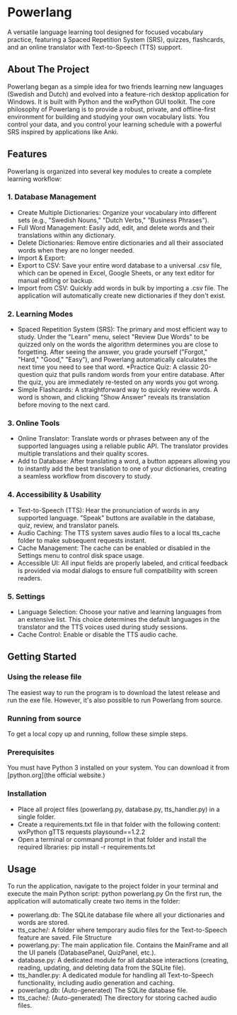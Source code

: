 # Powerlang
A versatile language learning tool designed for focused vocabulary practice, featuring a Spaced Repetition System (SRS), quizzes, flashcards, and an online translator with Text-to-Speech (TTS) support.

## About The Project

Powerlang began as a simple idea for two friends learning new languages (Swedish and Dutch) and evolved into a feature-rich desktop application for Windows. It is built with Python and the wxPython GUI toolkit.
The core philosophy of Powerlang is to provide a robust, private, and offline-first environment for building and studying your own vocabulary lists. You control your data, and you control your learning schedule with a powerful SRS inspired by applications like Anki.

## Features

Powerlang is organized into several key modules to create a complete learning workflow:

### 1. Database Management

* Create Multiple Dictionaries: Organize your vocabulary into different sets (e.g., "Swedish Nouns," "Dutch Verbs," "Business Phrases").
* Full Word Management: Easily add, edit, and delete words and their translations within any dictionary.
* Delete Dictionaries: Remove entire dictionaries and all their associated words when they are no longer needed.
* Import & Export:
* Export to CSV: Save your entire word database to a universal .csv file, which can be opened in Excel, Google Sheets, or any text editor for manual editing or backup.
* Import from CSV: Quickly add words in bulk by importing a .csv file. The application will automatically create new dictionaries if they don't exist.

### 2. Learning Modes

* Spaced Repetition System (SRS): The primary and most efficient way to study. Under the "Learn" menu, select "Review Due Words" to be quizzed only on the words the algorithm determines you are close to forgetting. After seeing the answer, you grade yourself ("Forgot," "Hard," "Good," "Easy"), and Powerlang automatically calculates the next time you need to see that word.
*Practice Quiz: A classic 20-question quiz that pulls random words from your entire database. After the quiz, you are immediately re-tested on any words you got wrong.
* Simple Flashcards: A straightforward way to quickly review words. A word is shown, and clicking "Show Answer" reveals its translation before moving to the next card.

### 3. Online Tools

* Online Translator: Translate words or phrases between any of the supported languages using a reliable public API. The translator provides multiple translations and their quality scores.
* Add to Database: After translating a word, a button appears allowing you to instantly add the best translation to one of your dictionaries, creating a seamless workflow from discovery to study.

### 4. Accessibility & Usability

* Text-to-Speech (TTS): Hear the pronunciation of words in any supported language. "Speak" buttons are available in the database, quiz, review, and translator panels.
* Audio Caching: The TTS system saves audio files to a local tts_cache folder to make subsequent requests instant.
* Cache Management: The cache can be enabled or disabled in the Settings menu to control disk space usage.
* Accessible UI: All input fields are properly labeled, and critical feedback is provided via modal dialogs to ensure full compatibility with screen readers.

### 5. Settings

* Language Selection: Choose your native and learning languages from an extensive list. This choice determines the default languages in the translator and the TTS voices used during study sessions.
* Cache Control: Enable or disable the TTS audio cache.

## Getting Started

### Using the release file

The easiest way to run the program is to download the latest release and run the exe file. However, it's also possible to run Powerlang from source.

### Running from source

To get a local copy up and running, follow these simple steps.

### Prerequisites

You must have Python 3 installed on your system. You can download it from [python.org](the official website.)

### Installation

* Place all project files (powerlang.py, database.py, tts_handler.py) in a single folder.
* Create a requirements.txt file in that folder with the following content:
wxPython
gTTS
requests
playsound==1.2.2
* Open a terminal or command prompt in that folder and install the required libraries:
pip install -r requirements.txt

## Usage

To run the application, navigate to the project folder in your terminal and execute the main Python script:
python powerlang.py
On the first run, the application will automatically create two items in the folder:
* powerlang.db: The SQLite database file where all your dictionaries and words are stored.
* tts_cache/: A folder where temporary audio files for the Text-to-Speech feature are saved.
File Structure
* powerlang.py: The main application file. Contains the MainFrame and all the UI panels (DatabasePanel, QuizPanel, etc.).
* database.py: A dedicated module for all database interactions (creating, reading, updating, and deleting data from the SQLite file).
* tts_handler.py: A dedicated module for handling all Text-to-Speech functionality, including audio generation and caching.
* powerlang.db: (Auto-generated) The SQLite database file.
* tts_cache/: (Auto-generated) The directory for storing cached audio files.

